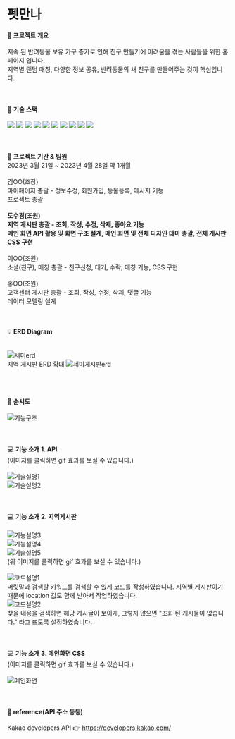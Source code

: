 # 펫만나
📌 <b>프로젝트 개요</b>
<br>
<br>
지속 된 반려동물 보유 가구 증가로 인해 친구 만들기에 어려움을 겪는 사람들을 위한 홈페이지 입니다.
<br>
지역별 랜덤 매칭, 다양한 정보 공유, 반려동물의 새 친구를 만들어주는 것이 핵심입니다.
<br>
<br>
<br>
<br>
🚀 <b>기술 스택</b>
<br>
<br>
 <img src="https://img.shields.io/badge/java-007396?style=for-the-badge&logo=java&logoColor=white">
 <img src="https://img.shields.io/badge/html5-E34F26?style=for-the-badge&logo=html5&logoColor=white">
 <img src="https://img.shields.io/badge/css-1572B6?style=for-the-badge&logo=css3&logoColor=white">
 <img src="https://img.shields.io/badge/javascript-F7DF1E?style=for-the-badge&logo=javascript&logoColor=black">
 <img src="https://img.shields.io/badge/jquery-0769AD?style=for-the-badge&logo=jquery&logoColor=white">
 <img src="https://img.shields.io/badge/Oracle SQL-4479A1?style=for-the-badge&logo=Oracle SQL&logoColor=white">
 <img src="https://img.shields.io/badge/apache tomcat-F8DC75?style=for-the-badge&logo=apachetomcat&logoColor=white">
 <img src="https://img.shields.io/badge/github-181717?style=for-the-badge&logo=github&logoColor=white">
 <img src="https://img.shields.io/badge/git-F05032?style=for-the-badge&logo=git&logoColor=white">
 <img src="https://img.shields.io/badge/fontawesome-339AF0?style=for-the-badge&logo=fontawesome&logoColor=white">
<br>
<br>
<br>
<br>
📆 <b>프로젝트 기간 & 팀원</b>
<br>
2023년 3월 21일 ~ 2023년 4월 28일 약 1개월
<br>
<br>
김OO(조장)
<br>
마이페이지 총괄 - 정보수정, 회원가입, 동물등록, 메시지 기능
<br>
프로젝트 총괄
<br>
<br>
<b>도수경(조원)
<br>
지역 게시판 총괄 - 조회, 작성, 수정, 삭제, 좋아요 기능
<br>
메인 화면 API 활용 및 화면 구조 설계, 메인 화면 및 전체 디자인 테마 총괄, 전체 게시판 CSS 구현</b>
<br>
<br>
이OO(조원)
<br>
소셜(친구), 매칭 총괄 - 친구신청, 대기, 수락, 매칭 기능, CSS 구현
<br>
<br>
홍OO(조원)
<br>
고객센터 게시판 총괄 - 조회, 작성, 수정, 삭제, 댓글 기능
<br>
데이터 모델링 설계
<br>
<br>
<br>
<br>
💡 <b>ERD Diagram<br></b>
<br>
<br>
![세미erd](https://github.com/dosukyung/dosukyung/assets/128382128/b28674a5-febb-4c30-b5e9-8fdda98aa099)
<br>
지역 게시판 ERD 확대
![세미게시판erd](https://github.com/dosukyung/dosukyung/assets/128382128/78dba5c9-3960-4ff6-afe5-8c3f9dffe78d)
<br>
<br>
<br>
<br>

👀 <b>순서도</b>
<br>
<br>
![기능구조](https://github.com/dosukyung/dosukyung/assets/128382128/ce2e1aba-f19a-4f6f-af52-f825aee9a6d8)
<br>
<br>
<br>
<br>
💻 <b>기능 소개 1. API</b>
<br>
(이미지를 클릭하면 gif 효과를 보실 수 있습니다.)
<br>
<br>
![기술설명1](https://github.com/dosukyung/dosukyung/assets/128382128/7358620e-0846-49b6-8a81-58cff322b278)
<br>
![기술설명2](https://github.com/dosukyung/dosukyung/assets/128382128/7dc67717-ad6a-4b75-805b-9605a9f6bbea)
<br>
<br>
<br>
<br>
💻 <b>기능 소개 2. 지역게시판</b>
<br>
<br>
![기능설명3](https://github.com/dosukyung/dosukyung/assets/128382128/77c5574e-194b-4ce8-94a7-59120b70b54e)
<br>
![기능설명4](https://github.com/dosukyung/dosukyung/assets/128382128/a9c16161-201f-497a-99af-717090283062)
<br>
![기술설명5](https://github.com/dosukyung/dosukyung/assets/128382128/1a302ca2-a632-4396-864b-70d7c4463c6e)
<br>
(위 이미지를 클릭하면 gif 효과를 보실 수 있습니다.)
<br>
<br>
![코드설명1](https://github.com/dosukyung/dosukyung/assets/128382128/7d5fdfcf-d295-4618-82b1-26e625a3ae5b)
<br>
머릿말과 검색할 키워드를 검색할 수 있게 코드를 작성하였습니다. 지역별 게시판이기 때문에 location 값도 함께 받아서 작업하였습니다.
<br>
![코드설명2](https://github.com/dosukyung/dosukyung/assets/128382128/52f907cf-abaa-41a4-a610-2c54ea2e3ab9)
<br>
찾을 내용을 검색하면 해당 게시글이 보이게, 그렇지 않으면 "조회 된 게시물이 없습니다." 라고 뜨도록 설정하였습니다. 
<br>
<br>
<br>
<br>
💻 <b>기능 소개 3. 메인화면 CSS</b>
<br>
(이미지를 클릭하면 gif 효과를 보실 수 있습니다.)
<br>
<br>
![메인화면](https://github.com/dosukyung/dosukyung/assets/128382128/15136ef4-9a1d-4320-9486-95a694621b8f)
<br>
<br>
<br>
<br>
🔎 <b>reference(API 주소 등등)</b>
<br>
<br>
Kakao developers API 👉 https://developers.kakao.com/ 


